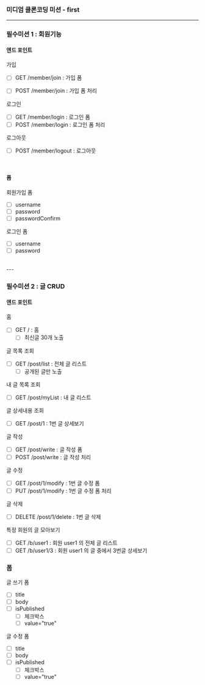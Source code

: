 ### 미디엄 클론코딩 미션 - first

---

### 필수미션 1 : 회원기능

#### 엔드 포인트
가입
- [ ] GET /member/join : 가입 폼
- [ ] POST /member/join : 가입 폼 처리


로그인
- [ ] GET /member/login : 로그인 폼
- [ ] POST /member/login : 로그인 폼 처리

로그아웃
- [ ] POST /member/logout : 로그아웃

<br>

#### 폼
회원가입 폼
- [ ] username
- [ ] password
- [ ] passwordConfirm

로그인 폼
- [ ] username
- [ ] password

<br>
---

### 필수미션 2 : 글 CRUD

#### 엔드 포인트
홈
- [ ] GET / : 홈
    - [ ] 최신글 30개 노출

글 목록 조회
- [ ] GET /post/list : 전체 글 리스트
    - [ ] 공개된 글만 노출

내 글 목록 조회
- [ ] GET /post/myList : 내 글 리스트

글 상세내용 조회
- [ ] GET /post/1 : 1번 글 상세보기

글 작성
- [ ] GET /post/write : 글 작성 폼
- [ ] POST /post/write : 글 작성 처리

글 수정
- [ ] GET /post/1/modify : 1번 글 수정 폼
- [ ] PUT /post/1/modify : 1번 글 수정 폼 처리

글 삭제
- [ ] DELETE /post/1/delete : 1번 글 삭제

특정 회원의 글 모아보기
- [ ] GET /b/user1 : 회원 user1 의 전체 글 리스트
- [ ] GET /b/user1/3 : 회원 user1 의 글 중에서 3번글 상세보기

### 폼
글 쓰기 폼
- [ ] title
- [ ] body
- [ ] isPublished
    - [ ] 체크박스
    - [ ] value="true"

글 수정 폼
- [ ] title
- [ ] body
- [ ] isPublished
    - [ ] 체크박스
    - [ ] value="true"
